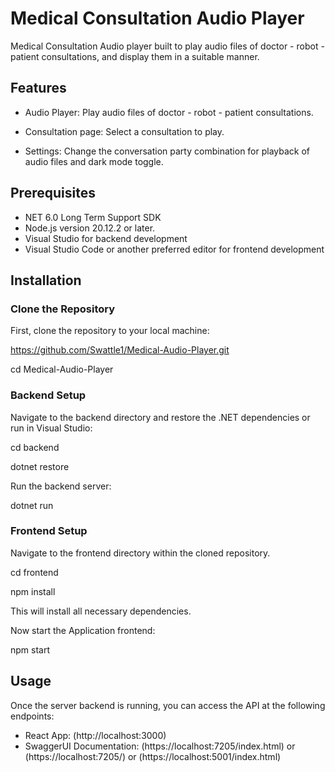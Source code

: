 # Medical Consultation Audio Player

Medical Consultation Audio player built to play audio files of doctor - robot - patient consultations, and display them in a suitable manner.

## Features

- Audio Player: Play audio files of doctor - robot - patient consultations.

- Consultation page: Select a consultation to play.

- Settings: Change the conversation party combination for playback of audio files and dark mode toggle.

## Prerequisites

- NET 6.0 Long Term Support SDK
- Node.js version 20.12.2 or later.
- Visual Studio for backend development
- Visual Studio Code or another preferred editor for frontend development

## Installation

### Clone the Repository
First, clone the repository to your local machine:

https://github.com/Swattle1/Medical-Audio-Player.git

cd Medical-Audio-Player

### Backend Setup
Navigate to the backend directory and restore the .NET dependencies or run in Visual Studio:

cd backend

dotnet restore

Run the backend server:

dotnet run

### Frontend Setup
Navigate to the frontend directory within the cloned repository.

cd frontend

npm install

This will install all necessary dependencies.

Now start the Application frontend:

npm start

## Usage

Once the server backend is running, you can access the API at the following endpoints:

- React App: (http://localhost:3000)
- SwaggerUI Documentation: (https://localhost:7205/index.html) or (https://localhost:7205/) or (https://localhost:5001/index.html)

